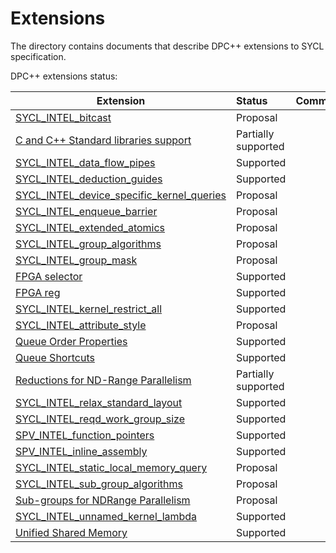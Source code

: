 # Extensions

The directory contains documents that describe DPC++ extensions to SYCL
specification.

DPC++ extensions status:

|  Extension  |    Status   |   Comment   |
|-------------|:------------|:------------|
| [SYCL_INTEL_bitcast](Bitcast/SYCL_INTEL_bitcast.asciidoc) | Proposal | |
| [C and C++ Standard libraries support](C-CXX-StandardLibrary/C-CXX-StandardLibrary.rst) | Partially supported | |
| [SYCL_INTEL_data_flow_pipes](DataFlowPipes/data_flow_pipes.asciidoc) | Supported | |
| [SYCL_INTEL_deduction_guides](deduction_guides/SYCL_INTEL_deduction_guides.asciidoc) | Supported | |
| [SYCL_INTEL_device_specific_kernel_queries](DeviceSpecificKernelQueries/SYCL_INTEL_device_specific_kernel_queries.asciidoc) | Proposal | |
| [SYCL_INTEL_enqueue_barrier](EnqueueBarrier/enqueue_barrier.asciidoc) | Proposal | |
| [SYCL_INTEL_extended_atomics](ExtendedAtomics/SYCL_INTEL_extended_atomics.asciidoc) | Proposal | |
| [SYCL_INTEL_group_algorithms](GroupAlgorithms/SYCL_INTEL_group_algorithms.asciidoc) | Proposal | |
| [SYCL_INTEL_group_mask](./GroupMask/SYCL_INTEL_group_mask.asciidoc) | Proposal | |
| [FPGA selector](IntelFPGA/FPGASelector.md) | Supported | |
| [FPGA reg](IntelFPGA/FPGAReg.md) | Supported | |
| [SYCL_INTEL_kernel_restrict_all](KernelRestrictAll/SYCL_INTEL_kernel_restrict_all.asciidoc) | Supported | |
| [SYCL_INTEL_attribute_style](KernelRHSAttributes/SYCL_INTEL_attribute_style.asciidoc) | Proposal | |
| [Queue Order Properties](OrderedQueue/OrderedQueue_v2.adoc) | Supported | |
| [Queue Shortcuts](QueueShortcuts/QueueShortcuts.adoc) | Supported | |
| [Reductions for ND-Range Parallelism](Reduction/Reduction.md) | Partially supported | |
| [SYCL_INTEL_relax_standard_layout](RelaxStdLayout/SYCL_INTEL_relax_standard_layout.asciidoc) | Supported | |
| [SYCL_INTEL_reqd_work_group_size](ReqdWorkGroupSize/SYCL_INTEL_reqd_work_group_size.asciidoc) | Supported | |
| [SPV_INTEL_function_pointers](SPIRV/SPV_INTEL_function_pointers.asciidoc) | Supported | |
| [SPV_INTEL_inline_assembly](SPIRV/SPV_INTEL_inline_assembly.asciidoc) | Supported | |
| [SYCL_INTEL_static_local_memory_query](StaticLocalMemoryQuery/SYCL_INTEL_static_local_memory_query.asciidoc) | Proposal | |
| [SYCL_INTEL_sub_group_algorithms](SubGroupAlgorithms/SYCL_INTEL_sub_group_algorithms.asciidoc) | Proposal | |
| [Sub-groups for NDRange Parallelism](SubGroupNDRange/SubGroupNDRange.md) | Proposal | |
| [SYCL_INTEL_unnamed_kernel_lambda](UnnamedKernelLambda/SYCL_INTEL_unnamed_kernel_lambda.asciidoc) | Supported | |
| [Unified Shared Memory](USM/USM.adoc) | Supported | |
